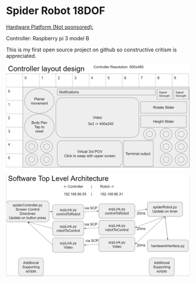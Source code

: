 # Spider Robot 18DOF
[Hardware Platform (Not sponsored):](https://www.hiwonder.hk/collections/multi-legged-robot/products/robosoul-spiderpi-ai-intelligent-visual-hexapod-robot-powered-by-raspberry-pi)

Controller: Raspberry pi 3 model B

This is my first open source project on github so constructive critism is appreciated.

![](images/layoutDesign.png)

![](images/softwareArchitecture.png)
